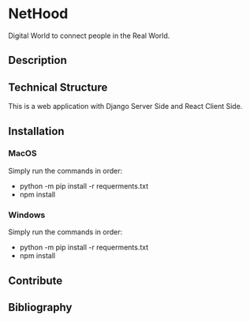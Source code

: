 # NetHood
Digital World to connect people in the Real World.


## Description

## Technical Structure
This is a web application with Django Server Side and React Client Side.

## Installation
### MacOS
Simply run the commands in order:
* python -m pip install -r requerments.txt
* npm install

### Windows
Simply run the commands in order:
* python -m pip install -r requerments.txt
* npm install

## Contribute

## Bibliography
